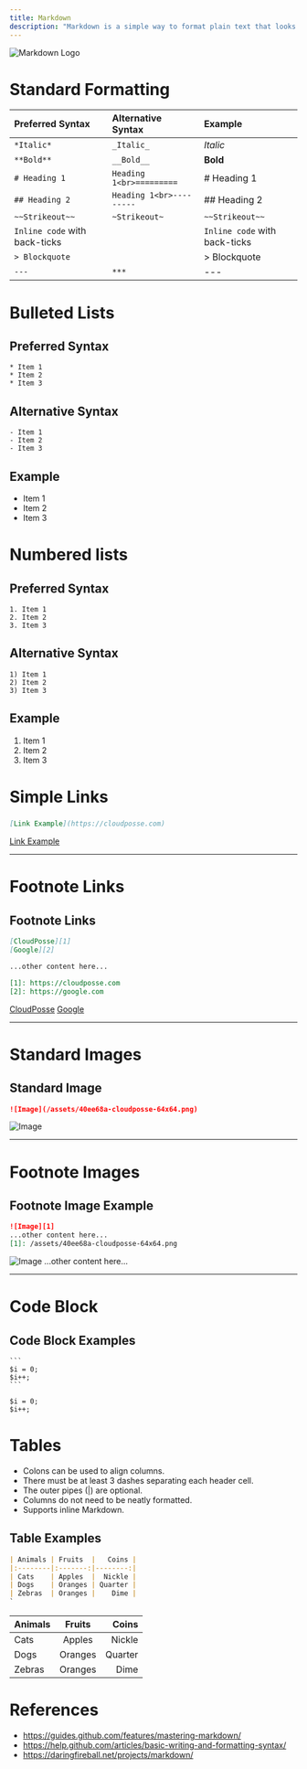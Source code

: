 ```yaml
---
title: Markdown
description: "Markdown is a simple way to format plain text that looks great on any device without using any HTML or CSS. It doesn't permit anything fancy like changing fonts, color, or typeface -- just the bare essentials that can be expressed using keyboard symbols you already know."
---
```


![Markdown Logo](/assets/5a735a9-markdown.png) 

# Standard Formatting

| Preferred Syntax              | Alternative Syntax       | Example                       |
|:------------------------------|:-------------------------|:------------------------------|
| `*Italic*`                    | `_Italic_`               | *Italic*                      |
| `**Bold**`                    | `__Bold__`               | **Bold**                      |
| `# Heading 1`                 | `Heading 1<br>=========` | # Heading 1                   |
| `## Heading 2`                | `Heading 1<br>---------` | ## Heading 2                  |
| `~~Strikeout~~`               | `~Strikeout~`            | `~~Strikeout~~`               |
| `Inline code` with back-ticks |                          | `Inline code` with back-ticks |
| `> Blockquote`                |                          | > Blockquote                  |
| `---`                         | `***`                    | ---                           |


# Bulleted Lists

## Preferred Syntax
```
* Item 1
* Item 2
* Item 3
```

## Alternative Syntax
```
- Item 1
- Item 2
- Item 3
```

## Example

* Item 1
* Item 2
* Item 3

# Numbered lists

## Preferred Syntax
```
1. Item 1
2. Item 2
3. Item 3
```

## Alternative Syntax
```
1) Item 1
2) Item 2
3) Item 3
```

## Example

1. Item 1
2. Item 2
3. Item 3

# Simple Links

#####
```markdown
[Link Example](https://cloudposse.com)
```

[Link Example](https://cloudposse.com)

--------------------------------------------------------------------------------

# Footnote Links

## Footnote Links

```markdown
[CloudPosse][1]
[Google][2]

...other content here...

[1]: https://cloudposse.com
[2]: https://google.com
```

[CloudPosse][1] [Google][2]

--------------------------------------------------------------------------------

# Standard Images

## Standard Image

```markdown
![Image](/assets/40ee68a-cloudposse-64x64.png)
```

![Image][1]

--------------------------------------------------------------------------------

# Footnote Images

## Footnote Image Example

```markdown
![Image][1]
...other content here...
[1]: /assets/40ee68a-cloudposse-64x64.png
```

![Image][1] ...other content here...

--------------------------------------------------------------------------------

# Code Block

## Code Block Examples

~~~~
```
$i = 0;
$i++;
```
~~~~

```
$i = 0;
$i++;
```

# Tables

- Colons can be used to align columns.
- There must be at least 3 dashes separating each header cell.
- The outer pipes (|) are optional.
- Columns do not need to be neatly formatted.
- Supports inline Markdown.

## Table Examples

```markdown
| Animals | Fruits  |   Coins |
|:--------|:-------:|--------:|
| Cats    | Apples  |  Nickle |
| Dogs    | Oranges | Quarter |
| Zebras  | Oranges |    Dime |
`
```

| Animals | Fruits  |   Coins |
|:--------|:-------:|--------:|
| Cats    | Apples  |  Nickle |
| Dogs    | Oranges | Quarter |
| Zebras  | Oranges |    Dime |

# References

- <https://guides.github.com/features/mastering-markdown/>
- <https://help.github.com/articles/basic-writing-and-formatting-syntax/>
- <https://daringfireball.net/projects/markdown/>

[1]: /assets/40ee68a-cloudposse-64x64.png
[2]: https://google.com
